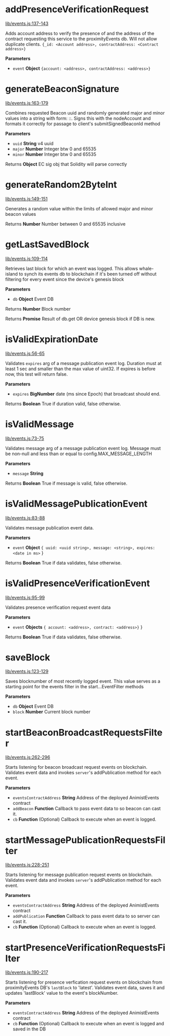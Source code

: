 # addPresenceVerificationRequest

[lib/events.js:137-143](https://github.com/animist-io/whale-island/blob/0182b76a38bc06cdc124d985861f71e98fdfd02a/lib/events.js#L137-L143 "Source code on GitHub")

Adds account address to verify the presence of and the address of the contract requesting this service 
to the proximityEvents db. Will not allow duplicate clients.
`{_id: <Account address>, contractAddress: <Contract address>}`

**Parameters**

-   `event` **Object** `{account: <address>, contractAddress: <address>}`

# generateBeaconSignature

[lib/events.js:163-179](https://github.com/animist-io/whale-island/blob/0182b76a38bc06cdc124d985861f71e98fdfd02a/lib/events.js#L163-L179 "Source code on GitHub")

Combines requested Beacon uuid and randomly generated major and minor
values into a string with form: <uuid>:<major>:<minor>. 
Signs this with the nodeAccount and formats it correctly for passage to 
client's submitSignedBeaconId method

**Parameters**

-   `uuid` **String** v4 uuid
-   `major` **Number** Integer btw 0 and 65535
-   `minor` **Number** Integer btw 0 and 65535

Returns **Object** EC sig obj that Solidity will parse correctly

# generateRandom2ByteInt

[lib/events.js:149-151](https://github.com/animist-io/whale-island/blob/0182b76a38bc06cdc124d985861f71e98fdfd02a/lib/events.js#L149-L151 "Source code on GitHub")

Generates a random value within the limits of allowed major and minor beacon values

Returns **Number** Number between 0 and 65535 inclusive

# getLastSavedBlock

[lib/events.js:109-114](https://github.com/animist-io/whale-island/blob/0182b76a38bc06cdc124d985861f71e98fdfd02a/lib/events.js#L109-L114 "Source code on GitHub")

Retrieves last block for which an event was logged. This allows whale-island to synch its 
events db to blockchain if it's been turned off without filtering for every event since
the device's genesis block

**Parameters**

-   `db` **Object** Event DB

Returns **Number** Block number

Returns **Promise** Result of db.get OR device genesis block if DB is new.

# isValidExpirationDate

[lib/events.js:56-65](https://github.com/animist-io/whale-island/blob/0182b76a38bc06cdc124d985861f71e98fdfd02a/lib/events.js#L56-L65 "Source code on GitHub")

Validates `expires` arg of a message publication event log. Duration must at least 1 sec and 
smaller than the max value of uint32. If expires is before now, this test will return false.

**Parameters**

-   `expires` **BigNumber** date (ms since Epoch) that broadcast should end.

Returns **Boolean** True if duration valid, false otherwise.

# isValidMessage

[lib/events.js:73-75](https://github.com/animist-io/whale-island/blob/0182b76a38bc06cdc124d985861f71e98fdfd02a/lib/events.js#L73-L75 "Source code on GitHub")

Validates message arg of a message publication event log. Message must be non-null and
less than or equal to config.MAX_MESSAGE_LENGTH

**Parameters**

-   `message` **String** 

Returns **Boolean** True if message is valid, false otherwise.

# isValidMessagePublicationEvent

[lib/events.js:83-88](https://github.com/animist-io/whale-island/blob/0182b76a38bc06cdc124d985861f71e98fdfd02a/lib/events.js#L83-L88 "Source code on GitHub")

Validates message publication event data.

**Parameters**

-   `event` **Object** `{ uuid: <uuid string>, message: <string>, expires: <date in ms>` }

Returns **Boolean** True if data validates, false otherwise.

# isValidPresenceVerificationEvent

[lib/events.js:95-99](https://github.com/animist-io/whale-island/blob/0182b76a38bc06cdc124d985861f71e98fdfd02a/lib/events.js#L95-L99 "Source code on GitHub")

Validates presence verification request event data

**Parameters**

-   `event` **Objects** `{ account: <address>, contract: <address>}` }

Returns **Boolean** True if data validates, false otherwise.

# saveBlock

[lib/events.js:123-129](https://github.com/animist-io/whale-island/blob/0182b76a38bc06cdc124d985861f71e98fdfd02a/lib/events.js#L123-L129 "Source code on GitHub")

Saves blocknumber of most recently logged event. This value serves as a starting point for the 
events filter in the start...EventFilter methods

**Parameters**

-   `db` **Object** Event DB
-   `block` **Number** Current block number

# startBeaconBroadcastRequestsFilter

[lib/events.js:262-296](https://github.com/animist-io/whale-island/blob/0182b76a38bc06cdc124d985861f71e98fdfd02a/lib/events.js#L262-L296 "Source code on GitHub")

Starts listening for beacon broadcast request events on blockchain. Validates event data and invokes `server`'s 
addPublication method for each event.

**Parameters**

-   `eventsContractAddress` **String** Address of the deployed AnimistEvents contract
-   `addBeacon` **Function** Callback to pass event data to so beacon can cast it.
-   `cb` **Function** (Optional) Callback to execute when an event is logged.

# startMessagePublicationRequestsFilter

[lib/events.js:228-251](https://github.com/animist-io/whale-island/blob/0182b76a38bc06cdc124d985861f71e98fdfd02a/lib/events.js#L228-L251 "Source code on GitHub")

Starts listening for message publication request events on blockchain. Validates event data and invokes 
`server`'s addPublication method for each event.

**Parameters**

-   `eventsContractAddress` **String** Address of the deployed AnimistEvents contract
-   `addPublication` **Function** Callback to pass event data to so server can cast it.
-   `cb` **Function** (Optional) Callback to execute when an event is logged.

# startPresenceVerificationRequestsFilter

[lib/events.js:190-217](https://github.com/animist-io/whale-island/blob/0182b76a38bc06cdc124d985861f71e98fdfd02a/lib/events.js#L190-L217 "Source code on GitHub")

Starts listening for presence verfication request events on blockchain from proximityEvents DB's 
`lastBlock` to 'latest'. Validates event data, saves it and updates 'lastBlock' value to the 
event's blockNumber.

**Parameters**

-   `eventsContractAddress` **String** Address of the deployed AnimistEvents contract
-   `cb` **Function** (Optional) Callback to execute when an event is logged and saved in the DB
